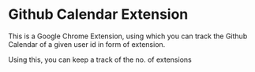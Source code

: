 # Github Calendar Extension

This is a Google Chrome Extension, using which you can track the Github Calendar of a given user id in form of extension.

Using this, you can keep a track of the no. of extensions 